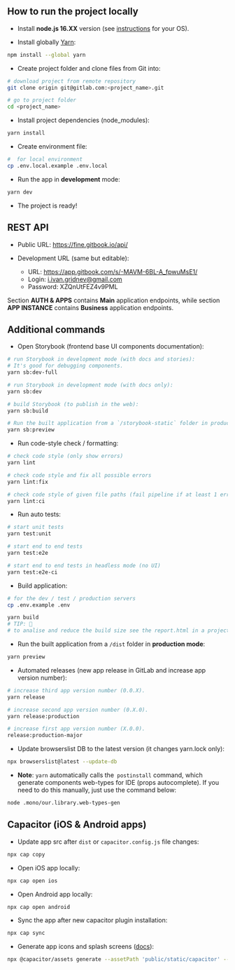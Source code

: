 ## How to run the project locally

- Install **node.js 16.XX** version (see [instructions](https://nodejs.org/en/download/package-manager/) for your OS).

- Install globally [Yarn](https://classic.yarnpkg.com/lang/en/docs/install/#mac-stable):

```bash
npm install --global yarn
```

- Create project folder and clone files from Git into:

```bash
# download project from remote repository
git clone origin git@gitlab.com:<project_name>.git

# go to project folder
cd <project_name>
```

- Install project dependencies (node_modules):

```bash
yarn install
```

- Create environment file:

```bash
#  for local environment
cp .env.local.example .env.local
```

- Run the app in **development** mode:

```bash
yarn dev
```

- The project is ready!

## REST API

- Public URL: https://fine.gitbook.io/api/

- Development URL (same but editable):

  - URL: https://app.gitbook.com/s/-MAVM-6BL-A_fpwuMsE1/
  - Login: i.ivan.gridnev@gmail.com
  - Password: XZQnUtFEZ4v9PML

Section **AUTH & APPS** contains **Main** application endpoints, while section **APP INSTANCE** contains **Business** application endpoints.


## Additional commands

- Open Storybook (frontend base UI components documentation):

```bash
# run Storybook in development mode (with docs and stories):
# It's good for debugging components.
yarn sb:dev-full

# run Storybook in development mode (with docs only):
yarn sb:dev

# build Storybook (to publish in the web):
yarn sb:build

# Run the built application from a `/storybook-static` folder in production mode:
yarn sb:preview
```

- Run code-style check / formatting:

```bash
# check code style (only show errors)
yarn lint

# check code style and fix all possible errors
yarn lint:fix

# check code style of given file paths (fail pipeline if at least 1 error or warning appears)
yarn lint:ci
```

- Run auto tests:

```bash
# start unit tests
yarn test:unit

# start end to end tests
yarn test:e2e

# start end to end tests in headless mode (no UI)
yarn test:e2e-ci
```

- Build application:

```bash
# for the dev / test / production servers
cp .env.example .env

yarn build
# TIP: 📐
# to analise and reduce the build size see the report.html in a project root folder.
```

- Run the built application from a `/dist` folder in **production mode**:

```bash
yarn preview
```

- Automated releases (new app release in GitLab and increase app version number):

```bash
# increase third app version number (0.0.X).
yarn release

# increase second app version number (0.X.0).
yarn release:production

# increase first app version number (X.0.0).
release:production-major
```

- Update browserslist DB to the latest version (it changes yarn.lock only):

```bash
npx browserslist@latest --update-db
```

- **Note**: `yarn` automatically calls the` postinstall` command,
  which generate components web-types for IDE (props autocomplete).
If you need to do this manually, just use the command below:

```bash
node .mono/our.library.web-types-gen
```

## Capacitor (iOS & Android apps)

- Update app src after `dist` or `capacitor.config.js` file changes:

```bash
npx cap copy
```

- Open iOS app locally:

```bash
npx cap open ios
```

- Open Android app locally:

```bash
npx cap open android
```

- Sync the app after new capacitor plugin installation:

```bash
npx cap sync
```

- Generate app icons and splash screens ([docs](https://github.com/ionic-team/capacitor-assets)):

```bash
npx @capacitor/assets generate --assetPath 'public/static/capacitor' --iconBackgroundColor '#FFFFFF' --iconBackgroundColorDark '#111827' --splashBackgroundColor '#F3F4F6' --splashBackgroundColorDark '#1F2937' --ios --android
```
